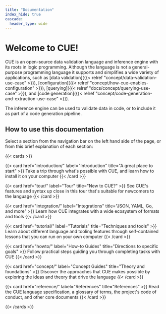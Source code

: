 ```yaml
---
title: "Documentation"
index_hide: true
cascade:
  header_type: wide
---
```


# Welcome to CUE!

CUE is an open-source data validation language and inference engine
with its roots in logic programming.
Although the language is not a general-purpose programming language
it supports and simplifies a wide variety of applications, such as
[data validation]({{< relref "concept/data-validation-use-case" >}}),
[configuration]({{< relref "concept/how-cue-enables-configuration" >}}),
[querying]({{< relref "docs/concept/querying-use-case" >}}),
and [code generation]({{< relref "concept/code-generation-and-extraction-use-case" >}}).

<!-- TODO: add when content is expanded: -->
<!-- [scripting](TODO)       https://github.com/cue-lang/docs-and-content/issues/27 -->
<!-- [data templating](TODO) https://github.com/cue-lang/docs-and-content/issues/26 -->

The inference engine can be used to validate
data in code, or to include it as part of a code generation pipeline.

## How to use this documentation

Select a section from the navigation bar on the left hand side of the page, or
from this brief explanation of each section:

{{< cards >}}

{{< card href="introduction/" label="Introduction" title="A great place to start" >}}
  Take a trip through what's possible with CUE, and learn how to install it on
  your computer
{{< /card >}}

{{< card href="tour/" label="Tour" title="New to CUE?" >}}
  See CUE's features and syntax up close in this tour that's suitable for
  newcomers to the language
{{< /card >}}

<!-- TODO:postLG
{{</* card href="language-guide/" label="Language Guide" title="A deep dive into CUE" */>}}
  Follow a detailed learning journey broken down into the different aspects of
  CUE: data, templating, schemas, queries, policy, file organization, and
  interoperability with other languages and encodings
{{</* /card */>}}
-->

{{< card href="integration/" label="Integrations" title="JSON, YAML, Go, and more" >}}
  Learn how CUE integrates with a wide ecosystem of formats and tools
{{< /card >}}

{{< card href="tutorial/" label="Tutorials" title="Techniques and tools" >}}
  Learn about different language and tooling features through self-contained
  lessons that you can run on your own computer
{{< /card >}}

{{< card href="howto/" label="How-to Guides" title="Directions to specific goals" >}}
  Follow practical steps guiding you through completing tasks with CUE
{{< /card >}}

{{< card href="concept/" label="Concept Guides" title="Theory and foundations" >}}
  Discover the approaches that CUE makes possible by exploring the ideas and
  theory that drive the language
{{< /card >}}

{{< card href="reference/" label="References" title="References" >}}
  Read the CUE language specification, a glossary of terms, the project's code
  of conduct, and other core documents
{{< /card >}}

{{< /cards >}}
